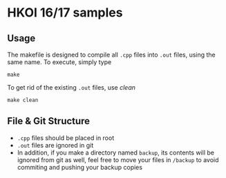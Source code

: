 # HKOI 16/17 samples

## Usage
The makefile is designed to compile all `.cpp` files into `.out` files, using the same name. To execute, simply type
```
make
```

To get rid of the existing `.out` files, use *clean*
```
make clean
```

## File & Git Structure
- `.cpp` files should be placed in root
- `.out` files are ignored in git
- In addition, if you make a directory named `backup`, its contents will be ignored from git as well, feel free to move your files in `/backup` to avoid commiting and pushing your backup copies